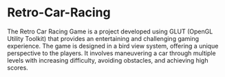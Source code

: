 # Retro-Car-Racing
The Retro Car Racing Game is a project developed using GLUT (OpenGL Utility Toolkit) that provides an entertaining and challenging gaming experience. The game is designed in a bird view system, offering a unique perspective to the players. It involves maneuvering a car through multiple levels with increasing difficulty, avoiding obstacles, and achieving high scores.
